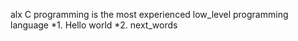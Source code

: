 alx C programming is the most experienced low_level programming language
*1. Hello world
*2. next_words
